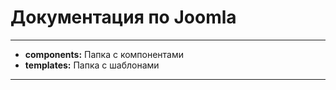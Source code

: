 # Документация по Joomla

---
* **components:** Папка с компонентами
* **templates:** Папка с шаблонами
---